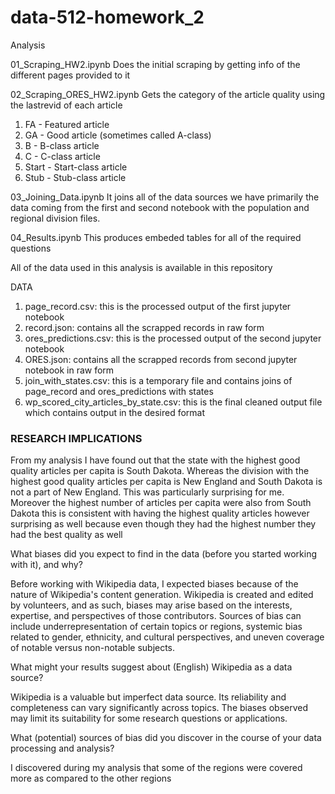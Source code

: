 # data-512-homework_2
Analysis

01_Scraping_HW2.ipynb
Does the initial scraping by getting info of the different pages provided to it

02_Scraping_ORES_HW2.ipynb
Gets the category of the article quality using the lastrevid of each article 

1. FA - Featured article
2. GA - Good article (sometimes called A-class)
3. B - B-class article
4. C - C-class article
5. Start - Start-class article
6. Stub - Stub-class article

03_Joining_Data.ipynb
It joins all of the data sources we have primarily the data coming from the first and second notebook with the population and regional division files.

04_Results.ipynb
This produces embeded tables for all of the required questions 

All of the data used in this analysis is available in this repository

DATA 

1. page_record.csv: this is the processed output of the first jupyter notebook
2. record.json: contains all the scrapped records in raw form
3. ores_predictions.csv: this is the processed output of the second jupyter notebook
4. ORES.json: contains all the scrapped records from second jupyter notebook in raw form
5. join_with_states.csv: this is a temporary file and contains joins of page_record and ores_predictions with states
6. wp_scored_city_articles_by_state.csv: this is the final cleaned output file which contains output in the desired format



### RESEARCH IMPLICATIONS 

From my analysis I have found out that the state with the highest good quality articles per capita is South Dakota. Whereas the division with the highest good quality articles per capita is New England and South Dakota is not a part of New England. This was particularly surprising for me. Moreover the highest number of articles per capita were also from South Dakota this is consistent with having the highest quality articles however surprising as well because even though they had the highest number they had the best quality as well

What biases did you expect to find in the data (before you started working with it), and why?

Before working with Wikipedia data, I expected biases because of the nature of Wikipedia's content generation. Wikipedia is created and edited by volunteers, and as such, biases may arise based on the interests, expertise, and perspectives of those contributors.
Sources of bias can include underrepresentation of certain topics or regions, systemic bias related to gender, ethnicity, and cultural perspectives, and uneven coverage of notable versus non-notable subjects.


What might your results suggest about (English) Wikipedia as a data source?

Wikipedia is a valuable but imperfect data source. Its reliability and completeness can vary significantly across topics. The biases observed may limit its suitability for some research questions or applications.

What (potential) sources of bias did you discover in the course of your data processing and analysis?

I discovered during my analysis that some of the regions were covered more as compared to the other regions

